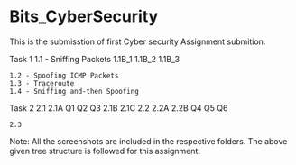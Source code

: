 # Bits_CyberSecurity
This is the submisstion of first Cyber security Assignment submition.

Task 1
    1.1 - Sniffing Packets
        1.1B_1 
        1.1B_2
        1.1B_3

    1.2 - Spoofing ICMP Packets
    1.3 - Traceroute
    1.4 - Sniffing and-then Spoofing

Task 2 
    2.1
        2.1A
            Q1
            Q2
            Q3
        2.1B
        2.1C
    2.2
        2.2A
        2.2B
            Q4
            Q5
            Q6

    2.3


Note: All the screenshots are included in the respective folders. The above given tree structure is followed for this assignment. 
